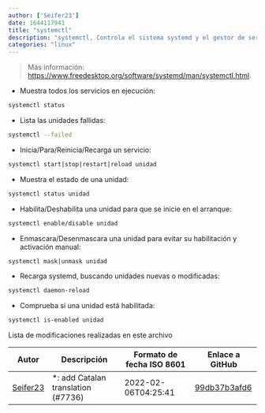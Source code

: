 ```yaml
---
author: ['Seifer23']
date: 1644117941
title: "systemctl"
description: "systemctl, Controla el sistema systemd y el gestor de servicios."
categories: "linux"
---
```

> Más información: <https://www.freedesktop.org/software/systemd/man/systemctl.html>.

- Muestra todos los servicios en ejecución:

```bash
systemctl status
```

- Lista las unidades fallidas:

```bash
systemctl --failed
```

- Inicia/Para/Reinicia/Recarga un servicio:

```bash
systemctl start|stop|restart|reload unidad
```

- Muestra el estado de una unidad:

```bash
systemctl status unidad
```

- Habilita/Deshabilita una unidad para que se inicie en el arranque:

```bash
systemctl enable/disable unidad
```

- Enmascara/Desenmascara una unidad para evitar su habilitación y activación manual:

```bash
systemctl mask|unmask unidad
```

- Recarga systemd, buscando unidades nuevas o modificadas:

```bash
systemctl daemon-reload
```

- Comprueba si una unidad está habilitada:

```bash
systemctl is-enabled unidad
```
Lista de modificaciones realizadas en este archivo


Autor | Descripción | Formato de fecha ISO 8601 | Enlace a GitHub
------|-----|-----|-----
[Seifer23](mailto:48915360+Seifer23@users.noreply.github.com) | *: add Catalan translation (#7736) | 2022-02-06T04:25:41 | [99db37b3afd6](https://github.com/tldr-pages/tldr/commit/99db37b3afd6dba836a6d94e4688601fdb3bac98)


